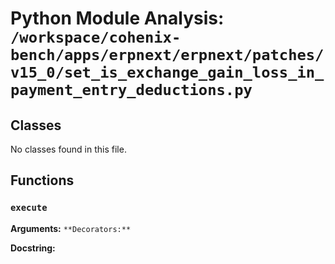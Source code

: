 # Python Module Analysis: `/workspace/cohenix-bench/apps/erpnext/erpnext/patches/v15_0/set_is_exchange_gain_loss_in_payment_entry_deductions.py`

## Classes

No classes found in this file.


## Functions

### `execute`
**Arguments:** ``
**Decorators:** ``

**Docstring:**
```

```

